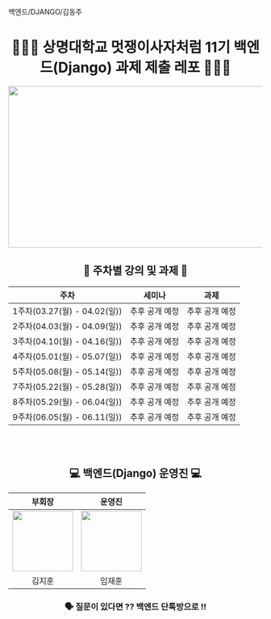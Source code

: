 백엔드/DJANGO/김동주

<div align="center">

# 👩🏻‍💻 상명대학교 멋쟁이사자처럼 11기 백엔드(Django) 과제 제출 레포 👨🏻‍💻


  
<img src="https://user-images.githubusercontent.com/77167694/156416969-3add381e-1311-4fa8-b8df-a48bbafe5607.jpeg" width="800" height="320">

  
## 📝 주차별 강의 및 과제 📝

|주차|세미나|과제|
|:---:|:---:|:---:|
|1주차(03.27(월) - 04.02(일))| 추후 공개 예정 |추후 공개 예정|
|2주차(04.03(월) - 04.09(일))| 추후 공개 예정 | 추후 공개 예정 |
|3주차(04.10(월) - 04.16(일)) |추후 공개 예정  | 추후 공개 예정 |
|4주차(05.01(월) - 05.07(일)) |추후 공개 예정 | 추후 공개 예정 |
|5주차(05.08(월) - 05.14(일)) | 추후 공개 예정 | 추후 공개 예정|
|7주차(05.22(월) - 05.28(일)) | 추후 공개 예정 | 추후 공개 예정|
|8주차(05.29(월) - 06.04(일)) | 추후 공개 예정 | 추후 공개 예정|
|9주차(06.05(월) - 06.11(일)) | 추후 공개 예정 | 추후 공개 예정|

<div align="center"> 
  
<br/><br/>
## 💻 백엔드(Django) 운영진 💻

|부회장|운영진|
|:---:|:---:|
|<img src="https://file.notion.so/f/s/b2b4d0fc-f9cf-4023-a4a4-80a69587c6c6/Untitled.png?id=d99866fc-4e32-4afa-a209-7bddebecd954&table=block&spaceId=614d45e5-b13e-4290-9662-287c2484d7a2&expirationTimestamp=1680604610423&signature=NThfoDCSSv94pn8mxhMEzG1o7xTttokCLCZamVvFk38&downloadName=Untitled.png" width="120" height="120"/> |<img src="https://user-images.githubusercontent.com/87347699/229526272-7dbcf7f2-f2df-465b-9946-587e8609635c.jpg" width="120" height="120"/> |
|김지훈|임재훈|


 ### 🗣 질문이 있다면 ?? 백엔드 단톡방으로 !! <br/>
</div>
